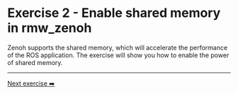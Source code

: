 # Exercise 2 - Enable shared memory in rmw_zenoh

Zenoh supports the shared memory, which will accelerate the performance of the ROS application. The exercise will show you how to enable the power of shared memory.

---
[Next exercise ➡️](ex-4.md)
